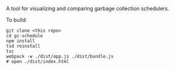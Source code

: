 A tool for visualizing and comparing garbage collection schedulers.

To build:
```
git clone <this repo>
cd gc-schedule
npm install
tsd reinstall
tsc
webpack -w ./dist/app.js ./dist/bundle.js
# open ./dist/index.html
```

